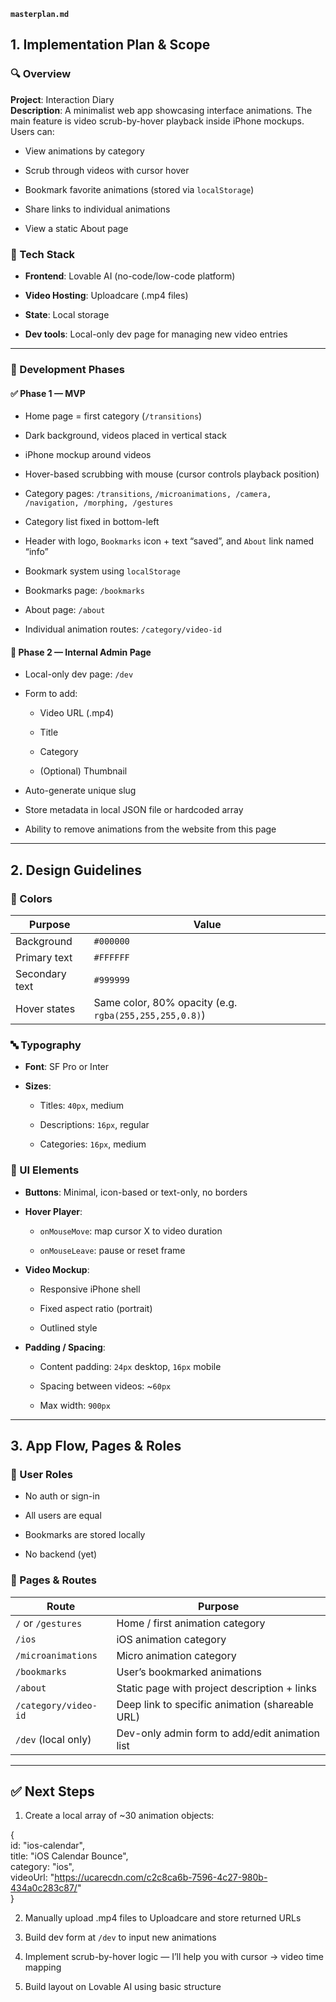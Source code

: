 **`masterplan.md`**

## **1\. Implementation Plan & Scope**

### **🔍 Overview**

**Project**: Interaction Diary  
 **Description**: A minimalist web app showcasing interface animations. The main feature is video scrub-by-hover playback inside iPhone mockups. Users can:

* View animations by category

* Scrub through videos with cursor hover

* Bookmark favorite animations (stored via `localStorage`)

* Share links to individual animations

* View a static About page

### **🧱 Tech Stack**

* **Frontend**: Lovable AI (no-code/low-code platform)

* **Video Hosting**: Uploadcare (.mp4 files)

* **State**: Local storage

* **Dev tools**: Local-only dev page for managing new video entries

---

### **🔧 Development Phases**

#### **✅ Phase 1 — MVP**

* Home page \= first category (`/transitions`)

* Dark background, videos placed in vertical stack

* iPhone mockup around videos

* Hover-based scrubbing with mouse (cursor controls playback position)

* Category pages: `/transitions`, `/microanimations, /camera, /navigation, /morphing, /gestures`

* Category list fixed in bottom-left

* Header with logo, `Bookmarks` icon \+ text “saved”, and `About` link named “info”

* Bookmark system using `localStorage`

* Bookmarks page: `/bookmarks`

* About page: `/about`

* Individual animation routes: `/category/video-id`

#### **🧪 Phase 2 — Internal Admin Page**

* Local-only dev page: `/dev`

* Form to add:

  * Video URL (.mp4)

  * Title

  * Category

  * (Optional) Thumbnail

* Auto-generate unique slug

* Store metadata in local JSON file or hardcoded array  
* Ability to remove animations from the website from this page

---

## **2\. Design Guidelines**

### **🎨 Colors**

| Purpose | Value |
| ----- | ----- |
| Background | `#000000` |
| Primary text | `#FFFFFF` |
| Secondary text | `#999999` |
| Hover states | Same color, 80% opacity (e.g. `rgba(255,255,255,0.8)`) |

### **🔤 Typography**

* **Font**: SF Pro or Inter 

* **Sizes**:

  * Titles: `40px`, medium

  * Descriptions: `16px`, regular

  * Categories: `16px`, medium

### **🧱 UI Elements**

* **Buttons**: Minimal, icon-based or text-only, no borders

* **Hover Player**:

  * `onMouseMove`: map cursor X to video duration

  * `onMouseLeave`: pause or reset frame

* **Video Mockup**:

  * Responsive iPhone shell

  * Fixed aspect ratio (portrait)  
  * Outlined style

* **Padding / Spacing**:

  * Content padding: `24px` desktop, `16px` mobile

  * Spacing between videos: \~`60px`

  * Max width: `900px`

---

## **3\. App Flow, Pages & Roles**

### **👤 User Roles**

* No auth or sign-in

* All users are equal

* Bookmarks are stored locally

* No backend (yet)

### **📄 Pages & Routes**

| Route | Purpose |
| ----- | ----- |
| `/` or `/gestures` | Home / first animation category |
| `/ios` | iOS animation category |
| `/microanimations` | Micro animation category |
| `/bookmarks` | User’s bookmarked animations |
| `/about` | Static page with project description \+ links |
| `/category/video-id` | Deep link to specific animation (shareable URL) |
| `/dev` (local only) | Dev-only admin form to add/edit animation list |

---

## **✅ Next Steps**

1. Create a local array of \~30 animation objects:

{  
  id: "ios-calendar",  
  title: "iOS Calendar Bounce",  
  category: "ios",  
  videoUrl: "https://ucarecdn.com/c2c8ca6b-7596-4c27-980b-434a0c283c87/"  
}

2. Manually upload .mp4 files to Uploadcare and store returned URLs

3. Build dev form at `/dev` to input new animations

4. Implement scrub-by-hover logic — I’ll help you with cursor → video time mapping

5. Build layout on Lovable AI using basic structure

